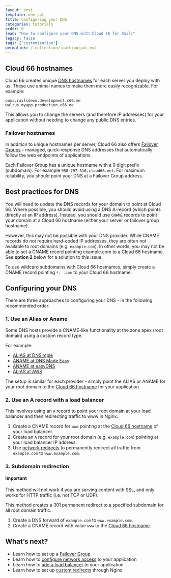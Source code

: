 ```yaml
---
layout: post
template: one-col
title: Configuring your DNS
categories: tutorials
order: 9
lead: "How to configure your DNS with Cloud 66 for Rails"
legacy: false
tags: ["customization"]
permalink: /:collection/:path:output_ext
---
```


## Cloud 66 hostnames

Cloud 66 creates unique [DNS hostnames](/rails/references/server-ip-addresses.html#cloud-66-hostnames) for each server you deploy with us. These use animal names to make them more easily recognizable. For example:

```shell
puma.railsdemo.development.c66.me
walrus.myapp.production.c66.me
```

This allows you to change the servers (and therefore IP addresses) for your application without needing to change any public DNS entries.

### Failover hostnames

In addition to unique hostnames per server, Cloud 66 also offers [Failover Groups](/rails/tutorials/failover-groups.html) - managed, quick-response DNS addresses that automatically follow the web endpoints of applications.

Each Failover Group has a unique hostname with a 9 digit prefix (subdomain). For example `958-797-516.cloud66.net`. For maximum reliability, you should point your DNS at a Failover Group address.

## Best practices for DNS

You will need to update the DNS records for your domain to point at Cloud 66. Where possible, you should avoid using a DNS A-record (which points directly at an IP address). Instead, you should use `CNAME` records to point your domain at a Cloud 66 hostname (either your server or failover group hostname). 

However, this may not be possible with your DNS provider. While CNAME records do not require hard-coded IP addresses, they are often not available to root domains (e.g. `example.com`). In other words, you may not be able to set a CNAME record pointing example.com to a Cloud 66 hostname. See **option 2** below for a solution to this issue.

To use wildcard subdomains with Cloud 66 hostnames, simply create a CNAME record pointing `*. .com` to your Cloud 66 hostname. 


## Configuring your DNS

There are three approaches to configuring your DNS - in the following recommended order:

### 1. Use an Alias or Aname

Some DNS hosts provide a CNAME-like functionality at the zone apex (root domain) using a custom record type.

For example:

- [ALIAS at DNSimple](http://support.dnsimple.com/articles/alias-record)
- [ANAME at DNS Made Easy](http://help.dnsmadeeasy.com/managed-dns/records/aname-records/)
- [ANAME at easyDNS](https://fusion.easydns.com/Knowledgebase/Article/View/190/0/aname-records)
- [ALIAS at AWS](http://docs.aws.amazon.com/Route53/latest/DeveloperGuide/CreatingAliasRRSets.html)

The setup is similar for each provider - simply point the ALIAS or ANAME for your root domain to the [Cloud 66 hostname](#cloud-66-hostnames) for your application.


### 2. Use an A record with a load balancer

This involves using an `A` record to point your root domain at your load balancer and then redirecting traffic to www in Nginx.

1.  Create a CNAME record for `www` pointing at the [Cloud 66 hostname](#cloud-66-hostnames) of your load balancer.
2.  Create an `A` record for your root domain (e.g. `example.com`) pointing at your load balancer IP address.
3.  ​Use [network redirects](/rails/tutorials/service-network-configuration.html) to permanently redirect all traffic from `example.com` to `www.example.com`.

### 3. Subdomain redirection


#### Important
<div class="notice notice-warning"><p>
This method will not work if you are serving content with SSL, and only works for HTTP traffic (i.e. not TCP or UDP). </p></div>

This method creates a 301 permanent redirect to a specified subdomain for all root domain traffic.

1. Create a DNS forward of `example.com` to `www.example.com`.
2. Create a CNAME record with value `www` to the [Cloud 66 hostname](#cloud-66-hostnames).


## What’s next?

* Learn how to set up a [Failover Group](/rails/tutorials/failover-groups.html)
* Learn how to [configure network access](/rails/tutorials/service-network-configuration.html) to your application
* Learn how to [add a load balancer](/rails/tutorials/load-balancing.html) to your application 
* Learn how to set up [custom redirects](/rails/how-to-guides/deployment/shells/nginx-redirect.html) through Nginx

